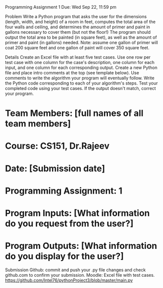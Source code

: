 Programming Assignment 1
Due: Wed Sep 22, 11:59 pm

Problem
Write a Python program that asks the user for the dimensions (length, width, and height) of a room in feet, computes the total area of the four walls and ceiling, and determines the amount of primer and paint in gallons necessary to cover them (but not the floor!) The program should output the total area to be painted (in square feet), as well as the amount of primer and paint (in gallons) needed. Note: assume one gallon of primer will coat 200 square feet and one gallon of paint will cover 350 square feet.

Details
Create an Excel file with at least five test cases. Use one row per test case with one column for the case's description, one column for each input, and one column for each corresponding output.
Create a new Python file and place intro comments at the top (see template below).
Use comments to write the algorithm your program will eventually follow.
Write the Python code corresponding to each of your algorithm's steps.
Test your completed code using your test cases. If the output doesn't match, correct your program.
# Team Members: [full names of all team members]
# Course: CS151, Dr.Rajeev  
# Date: [Submission date]
# Programming Assignment: 1
# Program Inputs: [What information do you request from the user?]
# Program Outputs: [What information do you display for the user?]
Submission
Github: commit and push your .py file changes and check github.com to confirm your submission.
Moodle: Excel file with test cases.
https://github.com/Intel76/pythonProject3/blob/master/main.py
